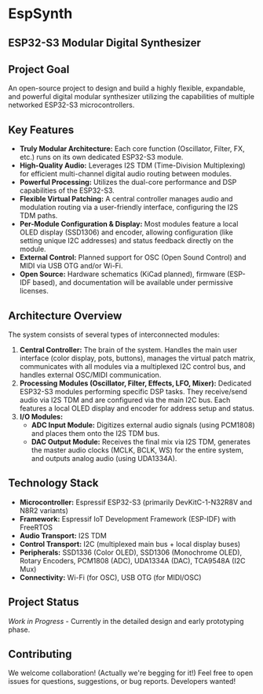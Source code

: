 # EspSynth
## ESP32-S3 Modular Digital Synthesizer

## Project Goal

An open-source project to design and build a highly flexible, expandable, and powerful digital modular synthesizer utilizing the capabilities of multiple networked ESP32-S3 microcontrollers.

## Key Features

* **Truly Modular Architecture:** Each core function (Oscillator, Filter, FX, etc.) runs on its own dedicated ESP32-S3 module.
* **High-Quality Audio:** Leverages I2S TDM (Time-Division Multiplexing) for efficient multi-channel digital audio routing between modules.
* **Powerful Processing:** Utilizes the dual-core performance and DSP capabilities of the ESP32-S3.
* **Flexible Virtual Patching:** A central controller manages audio and modulation routing via a user-friendly interface, configuring the I2S TDM paths.
* **Per-Module Configuration & Display:** Most modules feature a local OLED display (SSD1306) and encoder, allowing configuration (like setting unique I2C addresses) and status feedback directly on the module.
* **External Control:** Planned support for OSC (Open Sound Control) and MIDI via USB OTG and/or Wi-Fi.
* **Open Source:** Hardware schematics (KiCad planned), firmware (ESP-IDF based), and documentation will be available under permissive licenses.

## Architecture Overview

The system consists of several types of interconnected modules:

1.  **Central Controller:** The brain of the system. Handles the main user interface (color display, pots, buttons), manages the virtual patch matrix, communicates with all modules via a multiplexed I2C control bus, and handles external OSC/MIDI communication.
2.  **Processing Modules (Oscillator, Filter, Effects, LFO, Mixer):** Dedicated ESP32-S3 modules performing specific DSP tasks. They receive/send audio via I2S TDM and are configured via the main I2C bus. Each features a local OLED display and encoder for address setup and status.
3.  **I/O Modules:**
    * **ADC Input Module:** Digitizes external audio signals (using PCM1808) and places them onto the I2S TDM bus.
    * **DAC Output Module:** Receives the final mix via I2S TDM, generates the master audio clocks (MCLK, BCLK, WS) for the entire system, and outputs analog audio (using UDA1334A).

## Technology Stack

* **Microcontroller:** Espressif ESP32-S3 (primarily DevKitC-1-N32R8V and N8R2 variants)
* **Framework:** Espressif IoT Development Framework (ESP-IDF) with FreeRTOS
* **Audio Transport:** I2S TDM
* **Control Transport:** I2C (multiplexed main bus + local display buses)
* **Peripherals:** SSD1336 (Color OLED), SSD1306 (Monochrome OLED), Rotary Encoders, PCM1808 (ADC), UDA1334A (DAC), TCA9548A (I2C Mux)
* **Connectivity:** Wi-Fi (for OSC), USB OTG (for MIDI/OSC)

## Project Status

*Work in Progress* - Currently in the detailed design and early prototyping phase.

## Contributing

We welcome collaboration! (Actually we're begging for it!) Feel free to open issues for questions, suggestions, or bug reports. Developers wanted!

